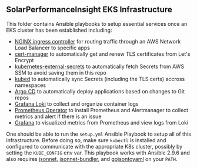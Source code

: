 SolarPerformanceInsight EKS Infrastructure
------------------------------------------

This folder contains Ansible playbooks to setup essential services
once an EKS cluster has been established including:
- [NGINX ingress controller](https://kubernetes.github.io/ingress-nginx/) for
  routing traffic through an AWS Network Load Balancer to specific apps
- [cert-manager](https://cert-manager.io/) to automatically get and renew
  TLS certificates from Let's Encrypt
- [kubernetes-external-secrets](https://github.com/external-secrets/kubernetes-external-secrets)
  to automatically fetch Secrets from AWS SSM to avoid saving them in this repo
- [kubed](https://github.com/appscode/kubed) to automatically sync Secrets
  (including the TLS certs) accross namespaces
- [Argo CD](https://argoproj.github.io/argo-cd/) to automatically deploy
  applications based on changes to Git repos
- [Grafana Loki](https://grafana.com/oss/loki/) to collect and organize
  container logs
- [Prometheus Operator](https://github.com/prometheus-operator/kube-prometheus)
  to install Prometheus and Alertmanager to collect metrics and alert if there
  is an issue
- [Grafana](https://grafana.com/oss/grafana) to visualized metrics from
  Prometheus and view logs from Loki

One should be able to run the ``setup.yml`` Ansible Playbook to setup all of
this infrastructure. Before doing so, make sure ``kubectl`` is installed and
configured to communicate with the appropriate K8s cluster, possibly by setting
the ``KUBE_CONFIG`` env var. This playbook works with Ansible 2.9.6 and also
requires [jsonnet](jsonnet.org), [jsonnet-bundler](https://github.com/jsonnet-bundler/jsonnet-bundler#install),
and [gojsontoyaml](https://github.com/brancz/gojsontoyaml) on your ``PATH``.
